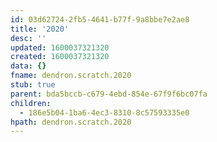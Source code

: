 ```yaml
---
id: 03d62724-2fb5-4641-b77f-9a8bbe7e2ae8
title: '2020'
desc: ''
updated: 1600037321320
created: 1600037321320
data: {}
fname: dendron.scratch.2020
stub: true
parent: bda5bccb-c679-4ebd-854e-67f9f6bc07fa
children:
  - 186e5b04-1ba6-4ec3-8310-8c57593335e0
hpath: dendron.scratch.2020
---
```


